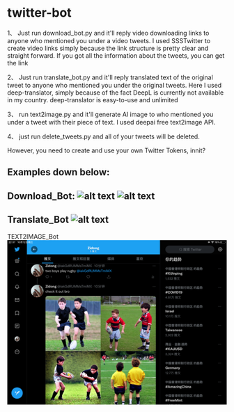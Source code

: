 # twitter-bot


1、
Just run download_bot.py and it'll reply video downloading links to anyone who mentioned you under a video tweets. I used SSSTwitter to create video links simply because the link structure is pretty clear and straight forward. If you got all the information about the tweets, you can get the link

2、
Just run translate_bot.py and it'll reply translated text of the original tweet to anyone who mentioned you under the original tweets. Here I used deep-translator, simply because of the fact DeepL is currently not available in my country. deep-translator is easy-to-use and unlimited

3、
run text2image.py and it'll generate AI image to who mentioned you under a tweet with their piece of text. I used deepai free text2image API.

4、
just run delete_tweets.py and all of your tweets will be deleted.

However, you need to create and use your own Twitter Tokens, innit?

Examples down below:
---------------------------------------------------------------------------------------------------
Download_Bot:
![alt text](https://github.com/Mikky-Li/twitter-downloading-bot/blob/main/example%201.jpg?raw=true)
![alt text](https://github.com/Mikky-Li/twitter-downloading-bot/blob/main/example%202.jpg?raw=true)
---------------------------------------------------------------------------------------------------
Translate_Bot
![alt text](https://github.com/Mikky-Li/twitter-downloading-bot/blob/main/example%203.jpg?raw=true)
---------------------------------------------------------------------------------------------------
TEXT2IMAGE_Bot
![alt text](https://github.com/Mikky-Li/twitter-bot/blob/main/txt2image%20example.png?raw=true)
